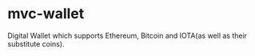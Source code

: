 # mvc-wallet
Digital Wallet which supports Ethereum, Bitcoin and IOTA(as well as their substitute coins).

